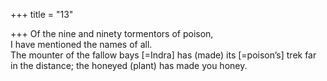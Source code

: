 +++
title = "13"

+++
Of the nine and ninety tormentors of poison,  
I have mentioned the names of all.  
The mounter of the fallow bays [=Indra] has (made) its [=poison’s] trek  far in the distance; the honeyed (plant) has made you honey.  